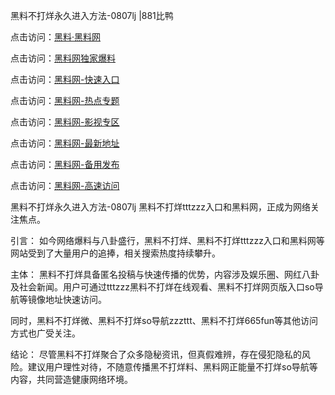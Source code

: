 黑料不打烊永久进入方法-0807lj |881比鸭

点击访问：<a href="https://heiliaolvzlu3.pages.dev">黑料·黑料网</a>

点击访问：<a href="https://heiliaoyvnrda.pages.dev">黑料网独家爆料</a>

点击访问：<a href="https://heiliaox6jgh3.pages.dev">黑料网-快速入口</a>

点击访问：<a href="https://heiliaokof3cy.pages.dev">黑料网-热点专题</a>

点击访问：<a href="https://heiliaoxfe5rb.pages.dev">黑料网-影视专区</a>

点击访问：<a href="https://heiliao3gvg9x.pages.dev">黑料网-最新地址</a>

点击访问：<a href="https://heiliaoryrhyu.pages.dev">黑料网-备用发布</a>

点击访问：<a href="https://heiliao9wsbg3.pages.dev">黑料网-高速访问</a>

黑料不打烊永久进入方法-0807lj
黑料不打烊tttzzz入口和黑料网，正成为网络关注焦点。

引言：
如今网络爆料与八卦盛行，黑料不打烊、黑料不打烊tttzzz入口和黑料网等网站受到了大量用户的追捧，相关搜索热度持续攀升。

主体：
黑料不打烊具备匿名投稿与快速传播的优势，内容涉及娱乐圈、网红八卦及社会新闻。用户可通过tttzzz黑料不打烊在线观看、黑料不打烊网页版入口so导航等镜像地址快速访问。

同时，黑料不打烊微、黑料不打烊so导航zzzttt、黑料不打烊665fun等其他访问方式也广受关注。

结论：
尽管黑料不打烊聚合了众多隐秘资讯，但真假难辨，存在侵犯隐私的风险。建议用户理性对待，不随意传播黑不打烊料、黑料网正能量不打烊so导航等内容，共同营造健康网络环境。

